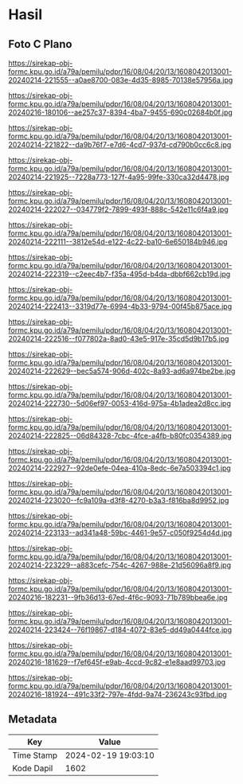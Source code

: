 # Hasil

## Foto C Plano

https://sirekap-obj-formc.kpu.go.id/a79a/pemilu/pdpr/16/08/04/20/13/1608042013001-20240214-221555--a0ae8700-083e-4d35-8985-70138e57956a.jpg

https://sirekap-obj-formc.kpu.go.id/a79a/pemilu/pdpr/16/08/04/20/13/1608042013001-20240216-180106--ae257c37-8394-4ba7-9455-690c02684b0f.jpg

https://sirekap-obj-formc.kpu.go.id/a79a/pemilu/pdpr/16/08/04/20/13/1608042013001-20240214-221822--da9b76f7-e7d6-4cd7-937d-cd790b0cc6c8.jpg

https://sirekap-obj-formc.kpu.go.id/a79a/pemilu/pdpr/16/08/04/20/13/1608042013001-20240214-221925--7228a773-127f-4a95-99fe-330ca32d4478.jpg

https://sirekap-obj-formc.kpu.go.id/a79a/pemilu/pdpr/16/08/04/20/13/1608042013001-20240214-222027--034779f2-7899-493f-888c-542e11c6f4a9.jpg

https://sirekap-obj-formc.kpu.go.id/a79a/pemilu/pdpr/16/08/04/20/13/1608042013001-20240214-222111--3812e54d-e122-4c22-ba10-6e650184b946.jpg

https://sirekap-obj-formc.kpu.go.id/a79a/pemilu/pdpr/16/08/04/20/13/1608042013001-20240214-222319--c2eec4b7-f35a-495d-b4da-dbbf662cb19d.jpg

https://sirekap-obj-formc.kpu.go.id/a79a/pemilu/pdpr/16/08/04/20/13/1608042013001-20240214-222413--3319d77e-6994-4b33-9794-00f45b875ace.jpg

https://sirekap-obj-formc.kpu.go.id/a79a/pemilu/pdpr/16/08/04/20/13/1608042013001-20240214-222516--f077802a-8ad0-43e5-917e-35cd5d9b17b5.jpg

https://sirekap-obj-formc.kpu.go.id/a79a/pemilu/pdpr/16/08/04/20/13/1608042013001-20240214-222629--bec5a574-906d-402c-8a93-ad6a974be2be.jpg

https://sirekap-obj-formc.kpu.go.id/a79a/pemilu/pdpr/16/08/04/20/13/1608042013001-20240214-222730--5d06ef97-0053-416d-975a-4b1adea2d8cc.jpg

https://sirekap-obj-formc.kpu.go.id/a79a/pemilu/pdpr/16/08/04/20/13/1608042013001-20240214-222825--06d84328-7cbc-4fce-a4fb-b80fc0354389.jpg

https://sirekap-obj-formc.kpu.go.id/a79a/pemilu/pdpr/16/08/04/20/13/1608042013001-20240214-222927--92de0efe-04ea-410a-8edc-6e7a503394c1.jpg

https://sirekap-obj-formc.kpu.go.id/a79a/pemilu/pdpr/16/08/04/20/13/1608042013001-20240214-223020--fc9a109a-d3f8-4270-b3a3-f816ba8d9952.jpg

https://sirekap-obj-formc.kpu.go.id/a79a/pemilu/pdpr/16/08/04/20/13/1608042013001-20240214-223133--ad341a48-59bc-4461-9e57-c050f9254d4d.jpg

https://sirekap-obj-formc.kpu.go.id/a79a/pemilu/pdpr/16/08/04/20/13/1608042013001-20240214-223229--a883cefc-754c-4267-988e-21d56096a8f9.jpg

https://sirekap-obj-formc.kpu.go.id/a79a/pemilu/pdpr/16/08/04/20/13/1608042013001-20240216-182231--9fb36d13-67ed-4f6c-9093-71b789bbea6e.jpg

https://sirekap-obj-formc.kpu.go.id/a79a/pemilu/pdpr/16/08/04/20/13/1608042013001-20240214-223424--76f19867-d184-4072-83e5-dd49a0444fce.jpg

https://sirekap-obj-formc.kpu.go.id/a79a/pemilu/pdpr/16/08/04/20/13/1608042013001-20240216-181629--f7ef645f-e9ab-4ccd-9c82-e1e8aad99703.jpg

https://sirekap-obj-formc.kpu.go.id/a79a/pemilu/pdpr/16/08/04/20/13/1608042013001-20240216-181924--491c33f2-797e-4fdd-9a74-236243c93fbd.jpg


## Metadata

| Key        | Value               |
| ---------- | ------------------- |
| Time Stamp | 2024-02-19 19:03:10 |
| Kode Dapil | 1602                |



